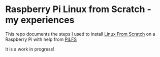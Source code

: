 # Raspberry Pi Linux from Scratch - my experiences

This repo documents the steps I used to install [Linux From Scratch](http://www.linuxfromscratch.org/) on a Raspberry Pi with help from [PiLFS](http://www.intestinate.com/pilfs/)

It is a work in progress!
